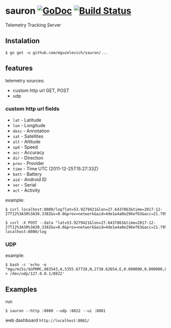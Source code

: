 # sauron [![GoDoc](https://godoc.org/github.com/mguzelevich/sauron?status.svg)](http://godoc.org/github.com/mguzelevich/sauron) [![Build Status](https://travis-ci.org/mguzelevich/sauron.svg?branch=master)](https://travis-ci.org/mguzelevich/sauron)

Telemetry Tracking Server

## Instalation

```
$ go get -u github.com/mguzelevich/sauron/...
```

## features

telemetry sources:

- custom http url GET, POST
- udp

### custom http url fields

- `lat` - Latitude
- `lon` - Longitude
- `desc` - Annotation
- `sat` - Satellites
- `alt` - Altitude
- `spd` - Speed
- `acc` - Accuracy
- `dir` - Direction
- `prov` - Provider
- `time` - Time UTC (2011-12-25T15:27:33Z)
- `batt` - Battery
- `aid` - Android ID
- `ser` - Serial
- `act` - Activity

example:

```
$ curl localhost:8080/log?lat=53.9279421&lon=27.6437863&time=2017-12-27T12%3A30%3A30.338Z&s=0.0&prov=network&aid=4de1a4a0e296ef63&acc=21.795000076293945

$ curl -X POST --data "lat=53.9279421&lon=27.6437863&time=2017-12-27T12%3A30%3A30.338Z&s=0.0&prov=network&aid=4de1a4a0e296ef63&acc=21.795000076293945" localhost:8080/log
```

### UDP

example:

```
$ bash -c 'echo -e "mgu/mi5s/$GPRMC,083543,A,5355.67728,N,2738.62654,E,0.000000,0.000000,010203,,*2E" > /dev/udp/127.0.0.1/8822'
```

## Examples

run 

```
$ sauron --http :8080 --udp :8822 --ui :8081
```

web dashboard `http://localhost:8081/`

